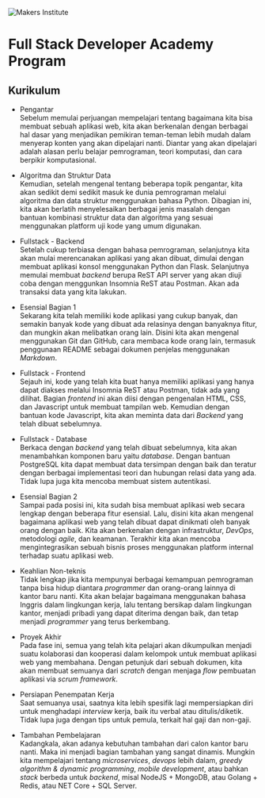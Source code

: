 ![Makers Institute](https://makersinstitute.id/static/images/logo-b.png)

# Full Stack Developer Academy Program


## Kurikulum

* Pengantar<br>
    Sebelum memulai perjuangan mempelajari tentang bagaimana kita bisa membuat sebuah aplikasi web, kita akan berkenalan dengan berbagai hal dasar yang menjadikan pemikiran teman-teman lebih mudah dalam menyerap konten yang akan dipelajari nanti. Diantar yang akan dipelajari adalah alasan perlu belajar pemrograman, teori komputasi, dan cara berpikir komputasional.

* Algoritma dan Struktur Data<br>
    Kemudian, setelah mengenal tentang beberapa topik pengantar, kita akan sedikit demi sedikit masuk ke dunia pemrograman melalui algoritma dan data struktur menggunakan bahasa Python. Dibagian ini, kita akan berlatih menyelesaikan berbagai jenis masalah dengan bantuan kombinasi struktur data dan algoritma yang sesuai menggunakan platform uji kode yang umum digunakan. 

* Fullstack - Backend<br>
    Setelah cukup terbiasa dengan bahasa pemrograman, selanjutnya kita akan mulai merencanakan aplikasi yang akan dibuat, dimulai dengan membuat aplikasi konsol menggunakan Python dan Flask. Selanjutnya memulai membuat *backend* berupa ReST API server yang akan diuji coba dengan menggunkan Insomnia ReST atau Postman. Akan ada transaksi data yang kita lakukan.

* Esensial Bagian 1<br>
    Sekarang kita telah memiliki kode aplikasi yang cukup banyak, dan semakin banyak kode yang dibuat ada relasinya dengan banyaknya fitur, dan mungkin akan melibatkan orang lain. Disini kita akan mengenal menggunakan Git dan GitHub, cara membaca kode orang lain, termasuk penggunaan README sebagai dokumen penjelas menggunakan *Markdown*. 

* Fullstack - Frontend<br>
    Sejauh ini, kode yang telah kita buat hanya memiliki aplikasi yang hanya dapat diakses melalui Insomnia ReST atau Postman, tidak ada yang dilihat. Bagian *frontend* ini akan diisi dengan pengenalan HTML, CSS, dan Javascript untuk membuat tampilan web. Kemudian dengan bantuan kode Javascript, kita akan meminta data dari *Backend* yang telah dibuat sebelumnya.

* Fullstack - Database<br>
    Berkaca dengan *backend* yang telah dibuat sebelumnya, kita akan menambahkan komponen baru yaitu *database*. Dengan bantuan PostgreSQL kita dapat membuat data tersimpan dengan baik dan teratur dengan berbagai implementasi teori dan hubungan relasi data yang ada. Tidak lupa juga kita mencoba membuat sistem autentikasi.

* Esensial Bagian 2<br>
    Sampai pada posisi ini, kita sudah bisa membuat aplikasi web secara lengkap dengan beberapa fitur esensial. Lalu, disini kita akan mengenal bagaimana aplikasi web yang telah dibuat dapat dinikmati oleh banyak orang dengan baik. Kita akan berkenalan dengan infrastruktur, *DevOps*, metodologi *agile*, dan keamanan. Terakhir kita akan mencoba mengintegrasikan sebuah bisnis proses menggunakan platform internal terhadap suatu aplikasi web. 

* Keahlian Non-teknis<br>
    Tidak lengkap jika kita mempunyai berbagai kemampuan pemrograman tanpa bisa hidup diantara *programmer* dan orang-orang lainnya di kantor baru nanti. Kita akan belajar bagaimana menggunakan bahasa Inggris dalam lingkungan kerja, lalu tentang bersikap dalam lingkungan kantor, menjadi pribadi yang dapat diterima dengan baik, dan tetap menjadi *programmer* yang terus berkembang.

* Proyek Akhir<br>
    Pada fase ini, semua yang telah kita pelajari akan dikumpulkan menjadi suatu kolaborasi dan kooperasi dalam kelompok untuk membuat aplikasi web yang membahana. Dengan petunjuk dari sebuah dokumen, kita akan membuat semuanya dari *scratch* dengan menjaga *flow* pembuatan aplikasi via *scrum framework*.

* Persiapan Penempatan Kerja<br>
    Saat semuanya usai, saatnya kita lebih spesifik lagi mempersiapkan diri untuk menghadapi *interview* kerja, baik itu verbal atau ditulis/diketik. Tidak lupa juga dengan tips untuk pemula, terkait hal gaji dan non-gaji.

* Tambahan Pembelajaran<br>
    Kadangkala, akan adanya kebutuhan tambahan dari calon kantor baru nanti. Maka ini menjadi bagian tambahan yang sangat dinamis. Mungkin kita mempelajari tentang *microservices*, *devops* lebih dalam, *greedy algorithm & dynamic programming*, *mobile development*, atau bahkan *stack* berbeda untuk *backend*, misal NodeJS + MongoDB, atau Golang + Redis, atau NET Core + SQL Server.